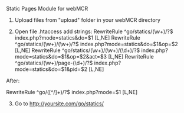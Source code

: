 Static Pages Module for webMCR

1. Upload files from "upload" folder in your webMCR directory

2. Open file .htaccess add strings:
RewriteRule ^go/statics/(\w+)/?$ index.php?mode=statics&do=$1 [L,NE]
RewriteRule ^go/statics/(\w+)/(\w+)/?$ index.php?mode=statics&do=$1&op=$2 [L,NE]
RewriteRule ^go/statics/(\w+)/(\w+)/(\d+)/?$ index.php?mode=statics&do=$1&op=$2&act=$3 [L,NE]
RewriteRule ^go/statics/(\w+)/page-(\d+)/?$ index.php?mode=statics&do=$1&pid=$2 [L,NE]

After:

RewriteRule ^go/([^/]+)/?$ index.php?mode=$1 [L,NE]

3. Go to http://yoursite.com/go/statics/